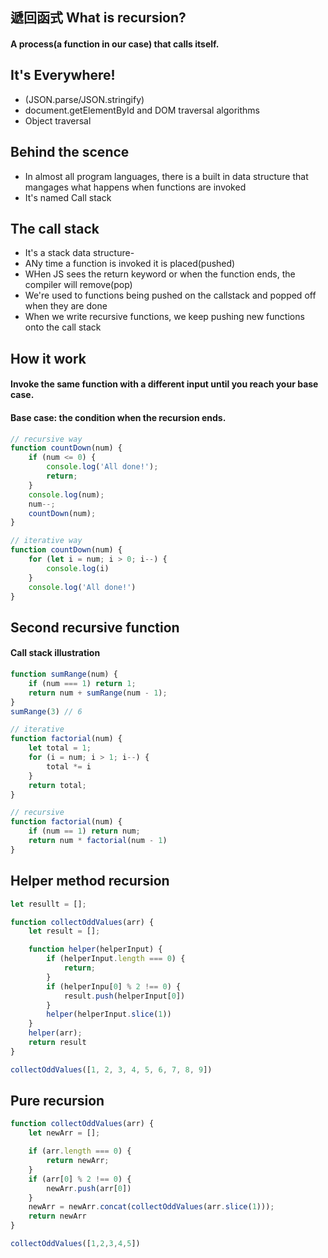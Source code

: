 ## 遞回函式 What is recursion?

#### A process(a function in our case) that calls itself. 

## It's Everywhere!

* (JSON.parse/JSON.stringify)
* document.getElementById and DOM traversal algorithms
* Object traversal

## Behind the scence

* In almost all program languages, there is a built in data structure that mangages what happens when functions are invoked
* It's named Call stack

## The call stack

* It's a stack data structure-
* ANy time a function is invoked it is placed(pushed)
* WHen JS sees the return keyword or when the function ends, the compiler will remove(pop)
* We're used to functions being pushed on the callstack and popped off when they are done
* When we write recursive functions, we keep pushing new functions onto the call stack

## How it work 

#### Invoke the same function with a different input until you reach your base case.

#### Base case: the condition when the recursion ends.

``` js
// recursive way
function countDown(num) {
    if (num <= 0) {
        console.log('All done!');
        return;
    }
    console.log(num);
    num--;
    countDown(num);
}
```

``` js
// iterative way
function countDown(num) {
    for (let i = num; i > 0; i--) {
        console.log(i)
    }
    console.log('All done!')
}
```

## Second recursive function

#### Call stack illustration

``` js
function sumRange(num) {
    if (num === 1) return 1;
    return num + sumRange(num - 1);
}
sumRange(3) // 6
```

``` js
// iterative
function factorial(num) {
    let total = 1;
    for (i = num; i > 1; i--) {
        total *= i
    }
    return total;
}
```

``` js
// recursive 
function factorial(num) {
    if (num == 1) return num;
    return num * factorial(num - 1)
}
```

## Helper method recursion

``` js
let resullt = [];

function collectOddValues(arr) {
    let result = [];

    function helper(helperInput) {
        if (helperInput.length === 0) {
            return;
        }
        if (helperInpu[0] % 2 !== 0) {
            result.push(helperInput[0])
        }
        helper(helperInput.slice(1))
    }
    helper(arr);
    return result
}

collectOddValues([1, 2, 3, 4, 5, 6, 7, 8, 9])
```

## Pure recursion

``` js
function collectOddValues(arr) {
    let newArr = [];

    if (arr.length === 0) {
        return newArr;
    }
    if (arr[0] % 2 !== 0) {
        newArr.push(arr[0])
    }
    newArr = newArr.concat(collectOddValues(arr.slice(1)));
    return newArr
}

collectOddValues([1,2,3,4,5])
```
